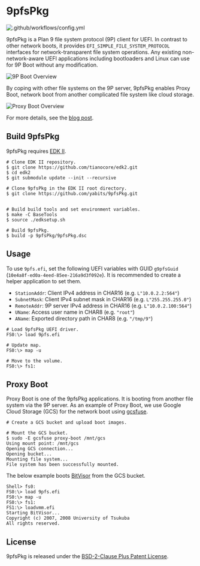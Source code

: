 # 9pfsPkg

![.github/workflows/config.yml](https://github.com/yabits/9pfsPkg/workflows/.github/workflows/config.yml/badge.svg)

9pfsPkg is a Plan 9 file system protocol (9P) client for UEFI. In contrast to other network boots, it provides `EFI_SIMPLE_FILE_SYSTEM_PROTOCOL` interfaces for network-transparent file system operations. Any existing non-network-aware UEFI applications including bootloaders and Linux can use for 9P Boot without any modification.

![9P Boot Overview](https://retrage.github.io/img/9pfspkg-9p-boot-overview.png)

By coping with other file systems on the 9P server, 9pfsPkg enables Proxy Boot, network boot from another complicated file system like cloud storage.

![Proxy Boot Overview](https://retrage.github.io/img/9pfspkg-proxy-boot-overview.png)

For more details, see the [blog post](https://retrage.github.io/2020/08/01/9pfspkg-en.html).

## Build 9pfsPkg

9pfsPkg requires [EDK II](https://github.com/tianocore/edk2).

```
# Clone EDK II repository.
$ git clone https://github.com/tianocore/edk2.git
$ cd edk2
$ git submodule update --init --recursive

# Clone 9pfsPkg in the EDK II root directory.
$ git clone https://github.com/yabits/9pfsPkg.git


# Build build tools and set environment variables.
$ make -C BaseTools
$ source ./edksetup.sh

# Build 9pfsPkg.
$ build -p 9pfsPkg/9pfsPkg.dsc
```

## Usage

To use `9pfs.efi`, set the following UEFI variables with GUID `g9pfsGuid` (`10e4a8f-ed0a-4eed-85ee-216a9d3f092e`).
It is recommended to create a helper application to set them.

* `StationAddr`:  Client IPv4 address in CHAR16 (e.g. `L"10.0.2.2:564"`)
* `SubnetMask`:   Client IPv4 subnet mask in CHAR16 (e.g. `L"255.255.255.0"`)
* `RemoteAddr`:   9P server IPv4 address in CHAR16 (e.g. `L"10.0.2.100:564"`)
* `UName`:        Access user name in CHAR8 (e.g. `"root"`)
* `AName`:        Exported directory path in CHAR8 (e.g. `"/tmp/9"`)

```
# Load 9pfsPkg UEFI driver.
FS0:\> load 9pfs.efi

# Update map.
FS0:\> map -u

# Move to the volume.
FS0:\> fs1:
```

## Proxy Boot

Proxy Boot is one of the 9pfsPkg applications. It is booting from another file system via the 9P server. As an example of Proxy Boot, we use Google Cloud Storage (GCS) for the network boot using [gcsfuse](https://github.com/GoogleCloudPlatform/gcsfuse).

```
# Create a GCS bucket and upload boot images.

# Mount the GCS bucket.
$ sudo -E gcsfuse proxy-boot /mnt/gcs
Using mount point: /mnt/gcs
Opening GCS connection...
Opening bucket...
Mounting file system...
File system has been successfully mounted.
```

The below example boots [BitVisor](https://sourceforge.net/projects/bitvisor/) from the GCS bucket.

```
Shell> fs0:
FS0:\> load 9pfs.efi
FS0:\> map -u
FS0:\> fs1:
FS1:\> loadvmm.efi
Starting BitVisor...
Copyright (c) 2007, 2008 University of Tsukuba
All rights reserved.
```

## License

9pfsPkg is released under the [BSD-2-Clause Plus Patent License](LICENSE).
